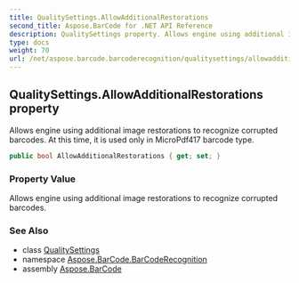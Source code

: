 ```yaml
---
title: QualitySettings.AllowAdditionalRestorations
second_title: Aspose.BarCode for .NET API Reference
description: QualitySettings property. Allows engine using additional image restorations to recognize corrupted barcodes. At this time it is used only in MicroPdf417 barcode type
type: docs
weight: 70
url: /net/aspose.barcode.barcoderecognition/qualitysettings/allowadditionalrestorations/
---
```

## QualitySettings.AllowAdditionalRestorations property

Allows engine using additional image restorations to recognize corrupted barcodes. At this time, it is used only in MicroPdf417 barcode type.

```csharp
public bool AllowAdditionalRestorations { get; set; }
```

### Property Value

Allows engine using additional image restorations to recognize corrupted barcodes.

### See Also

* class [QualitySettings](../)
* namespace [Aspose.BarCode.BarCodeRecognition](../../../aspose.barcode.barcoderecognition/)
* assembly [Aspose.BarCode](../../../)


